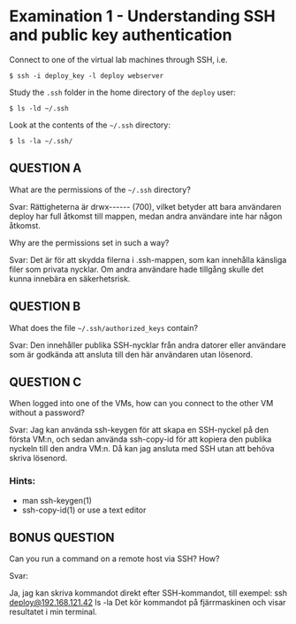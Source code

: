 # Examination 1 - Understanding SSH and public key authentication

Connect to one of the virtual lab machines through SSH, i.e.

    $ ssh -i deploy_key -l deploy webserver

Study the `.ssh` folder in the home directory of the `deploy` user:

    $ ls -ld ~/.ssh

Look at the contents of the `~/.ssh` directory:

    $ ls -la ~/.ssh/

## QUESTION A

What are the permissions of the `~/.ssh` directory?

Svar:
Rättigheterna är drwx------ (700), vilket betyder att bara användaren deploy har full åtkomst till mappen, medan andra användare inte har någon åtkomst.

Why are the permissions set in such a way?

Svar:
Det är för att skydda filerna i .ssh-mappen, som kan innehålla känsliga filer som privata nycklar. Om andra användare hade tillgång skulle det kunna innebära en säkerhetsrisk.

## QUESTION B

What does the file `~/.ssh/authorized_keys` contain?

Svar:
Den innehåller publika SSH-nycklar från andra datorer eller användare som är godkända att ansluta till den här användaren utan lösenord.

## QUESTION C

When logged into one of the VMs, how can you connect to the
other VM without a password?

Svar:
Jag kan använda ssh-keygen för att skapa en SSH-nyckel på den första VM:n, och sedan använda ssh-copy-id för att kopiera den publika nyckeln till den andra VM:n. Då kan jag ansluta med SSH utan att behöva skriva lösenord.

### Hints:

* man ssh-keygen(1)
* ssh-copy-id(1) or use a text editor

## BONUS QUESTION

Can you run a command on a remote host via SSH? How?

Svar:

Ja, jag kan skriva kommandot direkt efter SSH-kommandot, till exempel:
ssh deploy@192.168.121.42 ls -la
Det kör kommandot på fjärrmaskinen och visar resultatet i min terminal.